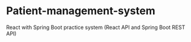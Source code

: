 # Patient-management-system
React with Spring Boot practice system (React API and Spring Boot REST API) 
